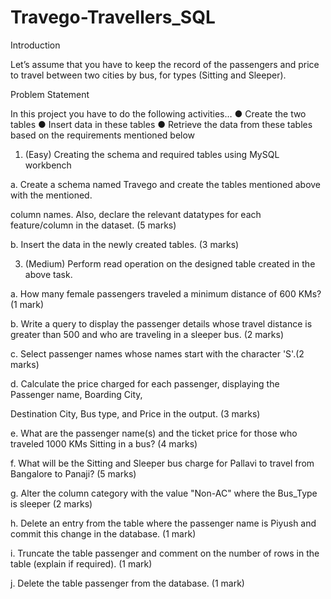 # Travego-Travellers_SQL

Introduction

Let’s assume that you have to keep the record of the passengers and price to travel between two cities by bus,
for types (Sitting and Sleeper).

Problem Statement

In this project you have to do the following activities…
● Create the two tables
● Insert data in these tables
● Retrieve the data from these tables based on the requirements mentioned below

1. (Easy) Creating the schema and required tables using MySQL workbench
   
a. Create a schema named Travego and create the tables mentioned above with the mentioned.

column names. Also, declare the relevant datatypes for each feature/column in the dataset. (5
marks)

b. Insert the data in the newly created tables. (3 marks)

3. (Medium) Perform read operation on the designed table created in the above task.
   
a. How many female passengers traveled a minimum distance of 600 KMs? (1 mark)

b. Write a query to display the passenger details whose travel distance is greater than 500 and
who are traveling in a sleeper bus. (2 marks)

c. Select passenger names whose names start with the character 'S'.(2 marks)

d. Calculate the price charged for each passenger, displaying the Passenger name, Boarding City,

Destination City, Bus type, and Price in the output. (3 marks)

e. What are the passenger name(s) and the ticket price for those who traveled 1000 KMs Sitting in
a bus? (4 marks)

f. What will be the Sitting and Sleeper bus charge for Pallavi to travel from Bangalore to Panaji? (5
marks)

g. Alter the column category with the value "Non-AC" where the Bus_Type is sleeper (2 marks)

h. Delete an entry from the table where the passenger name is Piyush and commit this change in
the database. (1 mark)

i. Truncate the table passenger and comment on the number of rows in the table (explain if
required). (1 mark)

j. Delete the table passenger from the database. (1 mark)

